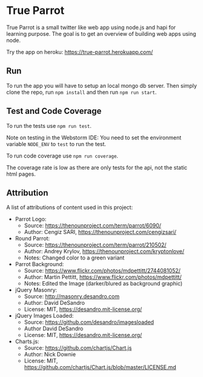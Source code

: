 # True Parrot
True Parrot is a small twitter like web app using node.js and hapi for learning purpose.
The goal is to get an overview of building web apps using node.

Try the app on heroku: https://true-parrot.herokuapp.com/

## Run

To run the app you will have to setup an local mongo db server.
Then simply clone the repo, run `npm install` and then run `npm run start`.

## Test and Code Coverage

To run the tests use `npm run test`.

Note on testing in the Webstorm IDE:
You need to set the environment variable `NODE_ENV` to `test` to run the test.

To run code coverage use `npm run coverage`.

The coverage rate is low as there are only tests for the api, not the static html pages.

## Attribution

A list of attributions of content used in this project:

- Parrot Logo:
  - Source: https://thenounproject.com/term/parrot/6090/
  - Author: Cengiz SARI, https://thenounproject.com/cengizsari/
- Round Parrot:
  - Source: https://thenounproject.com/term/parrot/210502/
  - Author: Andrey Krylov, https://thenounproject.com/kryptonlove/
  - Notes: Changed color to a green variant
- Parrot Background:
  - Source: https://www.flickr.com/photos/mdpettitt/2744081052/
  - Author: Martin Pettitt, https://www.flickr.com/photos/mdpettitt/
  - Notes: Edited the Image (darker/blured as background graphic)
- jQuery Masonry:
  - Source: http://masonry.desandro.com
  - Author: David DeSandro
  - License: MIT, https://desandro.mit-license.org/
- jQuery Images Loaded:
  - Source: https://github.com/desandro/imagesloaded
  - Author David DeSandro
  - License: MIT, https://desandro.mit-license.org/
- Charts.js:
  - Source: https://github.com/chartjs/Chart.js
  - Author: Nick Downie
  - License: MIT, https://github.com/chartjs/Chart.js/blob/master/LICENSE.md

